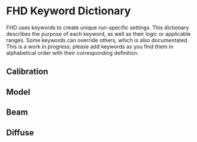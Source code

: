# FHD Keyword Dictionary
FHD uses keywords to create unique run-specific settings. This dictionary describes the purpose of each keyword, as well as their logic or applicable ranges. Some keywords can override others, which is also documentated.  This is a work in progress; please add keywords as you find them in alphabetical order with their corresponding definition.

## Calibration

## Model

## Beam

## Diffuse
